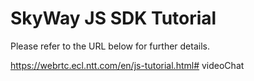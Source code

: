 # SkyWay JS SDK Tutorial

Please refer to the URL below for further details.

https://webrtc.ecl.ntt.com/en/js-tutorial.html# videoChat
